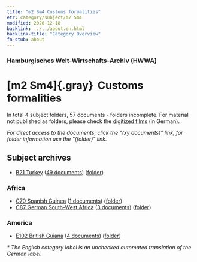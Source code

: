 ```yaml
---
title: "m2 Sm4 Customs formalities"
etr: category/subject/m2 Sm4
modified: 2020-12-18
backlink: ../../about.en.html
backlink-title: "Category Overview"
fn-stub: about
---
```


### Hamburgisches Welt-Wirtschafts-Archiv (HWWA)
# [m2 Sm4]{.gray}&#8201; Customs formalities&#160; 





In total 4 subject folders, 57 documents - folders incomplete.
For material not published as folders, please check the [digitized films](/film/h1_sh) (in German).

_For direct access to the documents, click the "(xy documents)" link, for folder information use the "(folder)" link._

## Subject archives


- [B21 Turkey](../../../geo/about.en.html#B21) (<a href="https://dfg-viewer.de/show/?tx_dlf[id]=https://pm20.zbw.eu/mets/sh/1411xx/141111/1632xx/163269/public.mets.en.xml" target="_blank">49 documents</a>) ([folder](http://purl.org/pressemappe20/folder/sh/141111,163269))

### Africa

- [C70 Spanish Guinea](../../../geo/about.en.html#C70) (<a href="https://dfg-viewer.de/show/?tx_dlf[id]=https://pm20.zbw.eu/mets/sh/1414xx/141412/1632xx/163269/public.mets.en.xml" target="_blank">1 documents</a>) ([folder](http://purl.org/pressemappe20/folder/sh/141412,163269))
- [C87 German South-West Africa](../../../geo/about.en.html#C87) (<a href="https://dfg-viewer.de/show/?tx_dlf[id]=https://pm20.zbw.eu/mets/sh/1414xx/141450/1632xx/163269/public.mets.en.xml" target="_blank">3 documents</a>) ([folder](http://purl.org/pressemappe20/folder/sh/141450,163269))

### America

- [E102 British Guiana](../../../geo/about.en.html#E102) (<a href="https://dfg-viewer.de/show/?tx_dlf[id]=https://pm20.zbw.eu/mets/sh/1417xx/141700/1632xx/163269/public.mets.en.xml" target="_blank">4 documents</a>) ([folder](http://purl.org/pressemappe20/folder/sh/141700,163269))


_* The English category label is an unchecked automated translation of the German label._

